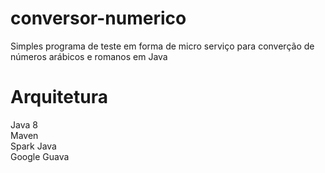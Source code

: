 # conversor-numerico
Simples programa de teste em forma de micro serviço para converção de números arábicos e romanos em Java

# Arquitetura

Java 8 <br>
Maven <br>
Spark Java <br>
Google Guava <br>
